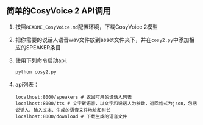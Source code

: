 ## 简单的CosyVoice 2 API调用

1. 按照`README_CosyVoice.md`配置环境，下载CosyVoice 2模型

2. 把你需要的说话人语音wav文件放到asset文件夹下，并在`cosy2.py`中添加相应的SPEAKER条目

3. 使用下列命令启动api.

   ```cmd
   python cosy2.py
   ```

4. api列表：

   ```shell
   localhost:8000/speakers # 返回可用的说话人列表
   localhost:8000/tts # 文字转语音，以文字和说话人为参数，返回格式为json，包括说话人、输入文本、生成的语音文件地址和时长
   localhost:8000/download # 下载生成的语音文件
   ```

   

